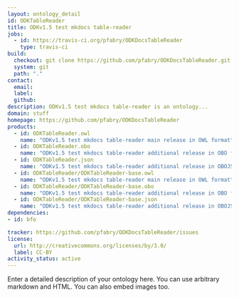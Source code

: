 ```yaml
---
layout: ontology_detail
id: ODKTableReader
title: ODKv1.5 test mkdocs table-reader
jobs:
  - id: https://travis-ci.org/pfabry/ODKDocsTableReader
    type: travis-ci
build:
  checkout: git clone https://github.com/pfabry/ODKDocsTableReader.git
  system: git
  path: "."
contact:
  email: 
  label: 
  github: 
description: ODKv1.5 test mkdocs table-reader is an ontology...
domain: stuff
homepage: https://github.com/pfabry/ODKDocsTableReader
products:
  - id: ODKTableReader.owl
    name: "ODKv1.5 test mkdocs table-reader main release in OWL format"
  - id: ODKTableReader.obo
    name: "ODKv1.5 test mkdocs table-reader additional release in OBO format"
  - id: ODKTableReader.json
    name: "ODKv1.5 test mkdocs table-reader additional release in OBOJSon format"
  - id: ODKTableReader/ODKTableReader-base.owl
    name: "ODKv1.5 test mkdocs table-reader main release in OWL format"
  - id: ODKTableReader/ODKTableReader-base.obo
    name: "ODKv1.5 test mkdocs table-reader additional release in OBO format"
  - id: ODKTableReader/ODKTableReader-base.json
    name: "ODKv1.5 test mkdocs table-reader additional release in OBOJSon format"
dependencies:
- id: bfo

tracker: https://github.com/pfabry/ODKDocsTableReader/issues
license:
  url: http://creativecommons.org/licenses/by/3.0/
  label: CC-BY
activity_status: active
---
```


Enter a detailed description of your ontology here. You can use arbitrary markdown and HTML.
You can also embed images too.

